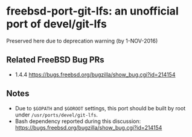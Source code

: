 # freebsd-port-git-lfs: an unofficial port of devel/git-lfs

Preserved here due to deprecation warning (by 1-NOV-2016)

## Related FreeBSD Bug PRs

* 1.4.4 <https://bugs.freebsd.org/bugzilla/show_bug.cgi?id=214154>

## Notes

* Due to `$GOPATH` and `$GOROOT` settings, this port should be built by root under `/usr/ports/devel/git-lfs`.
* Bash dependency reported during this discussion: <https://bugs.freebsd.org/bugzilla/show_bug.cgi?id=214154>
